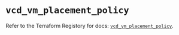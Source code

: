 # `vcd_vm_placement_policy`

Refer to the Terraform Registory for docs: [`vcd_vm_placement_policy`](https://registry.terraform.io/providers/vmware/vcd/3.10.0/docs/resources/vm_placement_policy).
